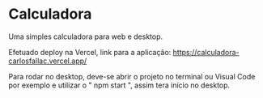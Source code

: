 # Calculadora

Uma simples calculadora para web e desktop.

Efetuado deploy na Vercel, link para a aplicação: https://calculadora-carlosfallac.vercel.app/

Para rodar no desktop, deve-se abrir o projeto no terminal ou Visual Code por exemplo e utilizar o " npm start ", assim tera início no desktop.
